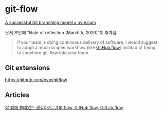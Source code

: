 # git-flow

[A successful Git branching model » nvie.com](https://nvie.com/posts/a-successful-git-branching-model/)

문서 초반에 “Note of reflection (March 5, 2020)”이 추가됨.

> If your team is doing continuous delivery of software,
> I would suggest to adopt a much simpler workflow (like
> [GitHub flow](https://github.com/ahastudio/til/blob/main/git/github-flow.md))
> instead of trying to shoehorn git-flow into your team.

## Git extensions

<https://github.com/nvie/gitflow>

## Articles

[잘 밤에 쓸데없는 생각하기.../Git flow, GitHub flow, GitLab flow](https://ujuc.github.io/2015/12/16/git-flow-github-flow-gitlab-flow/)
